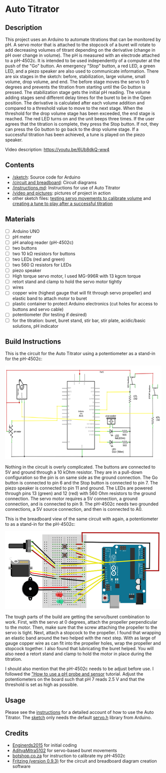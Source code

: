 # Auto Titrator

## Description

This project uses an Arduino to automate titrations that can be monitored by pH.  A servo motor that is attached to the stopcock of a buret will rotate to add decreasing volumes of titrant depending on the derivative (change in pH over change in volume).  The pH is measured with an electrode attached to a pH-4502c.  It is intended to be used independently of a computer at the push of the "Go" button.  An emergency "Stop" button, a red LED, a green LED, and a piezo speaker are also used to communicate information. There are six stages in the sketch: before, stabilization, large volume, small volume, drop volume, and end.  The before stage moves the servo to 0 degrees and prevents the titration from starting until the Go button is pressed.  The stabilization stage gets the initial pH reading.  The volume adding stages send different delay times for the buret to be in the Open position.  The derivative is calculated after each volume addition and compared to a threshold value to move to the next stage.  When the threshold for the drop volume stage has been exceeded, the end stage is reached. The red LED turns on and the unit beeps three times. If the user agrees that the titration is complete, they press the Stop button.  If not, they can press the Go button to go back to the drop volume stage.  If a successful titration has been achieved, a tune is played on the piezo speaker.

Video description: https://youtu.be/6Ub8dkQ-ww4

## Contents

- [/sketch](/sketch/sketch.ino): Source code for Arduino
- [/circuit and breadboard](circuit%20and%20breadboard): Circuit diagrams
- [/instructions.md](Instructions.md): Instructions for use of Auto Titrator
- [/video and pictures](video%20and%20pictures): pictures of project in action
- other sketch files: [testing servo movements to calibrate volume](/sketch_servotest/sketch_servotest.ino) and [creating a tune to play after a successful titration](/sketch_toneMelodytest/sketch_toneMelodytest.ino)

## Materials

- [ ]	Arduino UNO
- [ ]	pH meter
- [ ] pH analog reader (pH-4502c)
- [ ]	two buttons
- [ ]	two 10 kΩ resistors for buttons
- [ ]	two LEDs (red and green)
- [ ]	two 560 Ω resistors for LEDs
- [ ]	piezo speaker
- [ ]	High torque servo motor, I used MG-996R with 13 kgcm torque
- [ ]	retort stand and clamp to hold the servo motor tightly
- [ ]	wires
- [ ]	copper wire (highest gauge that will fit through servo propeller) and elastic band to attach motor to buret
- [ ]	plastic container to protect Arduino electronics (cut holes for access to buttons and servo cable)
- [ ]	potentiometer (for testing if desired)
- [ ] for the titration: buret, buret stand, stir bar, stir plate, acidic/basic solutions, pH indicator

## Build Instructions
This is the circuit for the Auto Titrator using a potentiometer as a stand-in for the pH-4502c:

<img src="circuit and breadboard/final project circuit.png" height="300">

Nothing in the circuit is overly complicated.  The buttons are connected to 5V and ground through a 10 kOhm resistor.  They are in a pull-down configuration so the pin is on same side as the ground connection.  The Go button is connected to pin 6 and the Stop button is connected to pin 7.  The piezo speaker is connected to pin 11 and ground.  The LEDs are powered through pins 13 (green) and 12 (red) with 560 Ohm resistors to the ground connection.  The servo motor requires a 5V connection, a ground connection, and is connected to pin 9.  The pH-4502c needs two grounded connections, a 5V source connection, and then is connected to A0.

This is the breadboard view of the same circuit with again, a potentiometer to as a stand-in for the pH-4502c:

<img src="circuit and breadboard/final project breadboard.png" height="250">

The tough parts of the build are getting the servo/buret combination to work.  First, with the servo at 0 degrees, attach the propeller perpendicular to the motor.  Then, make sure that the screw attaching the propeller to the servo is tight.  Next, attach a stopcock to the propeller.  I found that wrapping an elastic band around the two helped with the next step.  With as large of gauge copper wire as can fit into the propeller holes, wrap the propeller and stopcock together.  I also found that lubricating the buret helped.  You will also need a retort stand and clamp to hold the motor in place during the titration.

I should also mention that the pH-4502c needs to be adjust before use.  I followed the ["How to use a pH probe and sensor](https://www.botshop.co.za/how-to-use-a-ph-probe-and-sensor/) tutorial.  Adjust the potentiometers on the board such that pH 7 reads 2.5 V and that the threshold is set as high as possible.

## Usage
Please see the [instructions](instructions.md) for a detailed account of how to use the Auto Titrator.  The [sketch](sketch/sketch.ino) only needs the default [servo.h](https://www.arduino.cc/en/reference/servo) library from Arduino.

## Credits
- [Enginerds2015](https://www.instructables.com/id/Arduino-Based-Chemical-Titration-aka-The-Titration/) for initial coding
- [AdityaMitra5102](https://github.com/AdityaMitra5102/Titrator) for servo-based buret movements
- [botshop.co.za](https://www.botshop.co.za/how-to-use-a-ph-probe-and-sensor/) for instruction to calibrate my pH-4502c
- [Fritzing (version 0.9.3)](www.fritzing.org) for the circuit and breadboard diagram creation software
